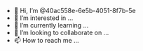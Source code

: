 - 👋 Hi, I’m @40ac558e-6e5b-4051-8f7b-5e
- 👀 I’m interested in ...
- 🌱 I’m currently learning ...
- 💞️ I’m looking to collaborate on ...
- 📫 How to reach me ...

<!---
40ac558e-6e5b-4051-8f7b-5e/40ac558e-6e5b-4051-8f7b-5e is a ✨ special ✨ repository because its `README.md` (this file) appears on your GitHub profile.
You can click the Preview link to take a look at your changes.
--->
